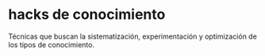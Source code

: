 # hacks de conocimiento
Técnicas que buscan la sistematización, experimentación y optimización de los tipos de conocimiento.
